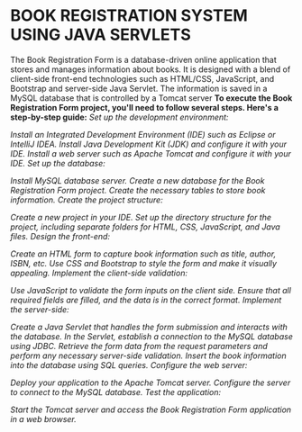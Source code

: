 # BOOK REGISTRATION SYSTEM USING JAVA SERVLETS
The Book Registration Form is a database-driven online application that stores and manages information about books. It is designed with a blend of client-side front-end technologies such as HTML/CSS, JavaScript, and Bootstrap and server-side Java Servlet. The information is saved in a MySQL database that is controlled by a Tomcat server
<b>
To execute the Book Registration Form project, you'll need to follow several steps. Here's a step-by-step guide:</b>
<i>
Set up the development environment:

Install an Integrated Development Environment (IDE) such as Eclipse or IntelliJ IDEA.
Install Java Development Kit (JDK) and configure it with your IDE.
Install a web server such as Apache Tomcat and configure it with your IDE.
Set up the database:

Install MySQL database server.
Create a new database for the Book Registration Form project.
Create the necessary tables to store book information.
Create the project structure:

Create a new project in your IDE.
Set up the directory structure for the project, including separate folders for HTML, CSS, JavaScript, and Java files.
Design the front-end:

Create an HTML form to capture book information such as title, author, ISBN, etc.
Use CSS and Bootstrap to style the form and make it visually appealing.
Implement the client-side validation:

Use JavaScript to validate the form inputs on the client side.
Ensure that all required fields are filled, and the data is in the correct format.
Implement the server-side:

Create a Java Servlet that handles the form submission and interacts with the database.
In the Servlet, establish a connection to the MySQL database using JDBC.
Retrieve the form data from the request parameters and perform any necessary server-side validation.
Insert the book information into the database using SQL queries.
Configure the web server:

Deploy your application to the Apache Tomcat server.
Configure the server to connect to the MySQL database.
Test the application:

Start the Tomcat server and access the Book Registration Form application in a web browser.

</i>










